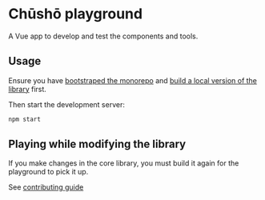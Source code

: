 # Chūshō playground

A Vue app to develop and test the components and tools.

## Usage

Ensure you have [bootstraped the monorepo](https://github.com/liip/chusho#project-setup) and [build a local version of the library](https://github.com/liip/chusho/tree/main/packages/chusho#build-for-production) first.

Then start the development server:

```bash
npm start
```

## Playing while modifying the library

If you make changes in the core library, you must build it again for the playground to pick it up.

See [contributing guide](https://github.com/liip/chusho/blob/main/CONTRIBUTING.md)
